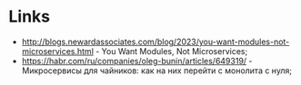 # Links

- http://blogs.newardassociates.com/blog/2023/you-want-modules-not-microservices.html - You Want Modules, Not Microservices;
- https://habr.com/ru/companies/oleg-bunin/articles/649319/ - Микросервисы для чайников: как на них перейти с монолита с нуля;